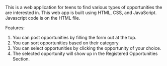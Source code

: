 This is a web application for teens to find various types of opportunities the are interested in.
This web app is built using HTML, CSS, and JavaScript. Javascript code is on the HTML file.

Features:
  1. You can post opportunities by filling the form out at the top.
  2. You can sort opportunities based on their category
  3. You can select opportunities by clicking the opportunity of your choice.
  4. The selected opportunity will show up in the Registered Opportunities Section.

